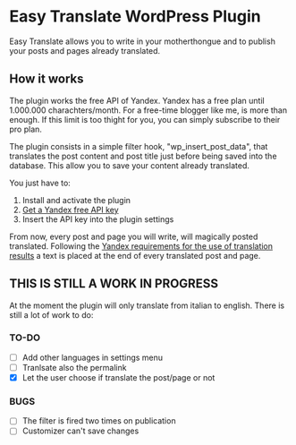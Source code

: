# Easy Translate WordPress Plugin
Easy Translate allows you to write in your motherthongue and to publish your posts and pages already translated.

## How it works
The plugin works the free API of Yandex. Yandex has a free plan until 1.000.000 charachters/month.
For a free-time blogger like me, is more than enough. If this limit is too thight for you, you can simply subscribe to their pro plan.

The plugin consists in a simple filter hook, "wp_insert_post_data", that translates the post content and post title just before being saved into the database. This allow you to save your content already translated.

You just have to:
1. Install and activate the plugin
2. [Get a Yandex free API key](https://translate.yandex.com/developers/keys)
3. Insert the API key into the plugin settings

From now, every post and page you will write, will magically posted translated.
Following the [Yandex requirements for the use of translation results](https://tech.yandex.com/translate/doc/dg/concepts/design-requirements-docpage/) a text is placed at the end of every translated post and page.

## THIS IS STILL A WORK IN PROGRESS
At the moment the plugin will only translate from italian to english. There is still a lot of work to do:

### TO-DO
- [ ] Add other languages in settings menu
- [ ] Tranlsate also the permalink
- [x] Let the user choose if translate the post/page or not

### BUGS
- [ ] The filter is fired two times on publication
- [ ] Customizer can't save changes

